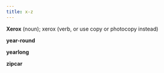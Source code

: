 ```yaml
---
title: x-z
---
```


**Xerox** (noun); xerox (verb, or use copy or photocopy instead)

**year-round**

**yearlong**

**zipcar**
